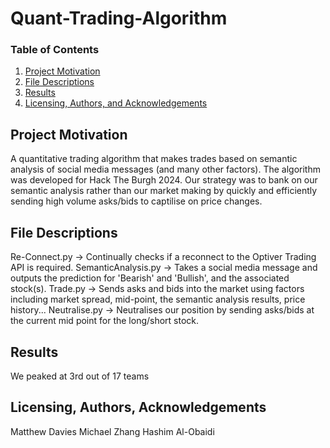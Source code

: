 # Quant-Trading-Algorithm
### Table of Contents

1. [Project Motivation](#motivation)
2. [File Descriptions](#files)
3. [Results](#results)
4. [Licensing, Authors, and Acknowledgements](#licensing)

## Project Motivation<a name="motivation"></a>
A quantitative trading algorithm that makes trades based on semantic analysis of social media messages (and many other factors). The algorithm was developed for Hack The Burgh 2024. Our strategy was to bank on our semantic analysis rather than our market making by quickly and efficiently sending high volume asks/bids to captilise on price changes.

## File Descriptions <a name="files"></a>
Re-Connect.py -> Continually checks if a reconnect to the Optiver Trading API is required.
SemanticAnalysis.py -> Takes a social media message and outputs the prediction for 'Bearish' and 'Bullish', and the associated stock(s).
Trade.py -> Sends asks and bids into the market using factors including market spread, mid-point, the semantic analysis results, price history...
Neutralise.py -> Neutralises our position by sending asks/bids at the current mid point for the long/short stock.

## Results<a name="results"></a>
We peaked at 3rd out of 17 teams

## Licensing, Authors, Acknowledgements<a name="licensing"></a>
Matthew Davies
Michael Zhang
Hashim Al-Obaidi

